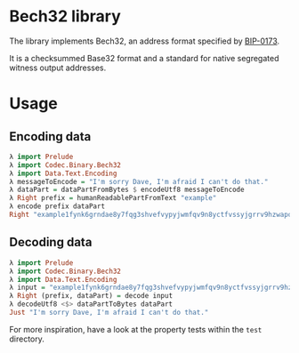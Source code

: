# Bech32 library

The library implements Bech32, an address format specified by
[BIP-0173](https://github.com/bitcoin/bips/blob/master/bip-0173.mediawiki).

It is a checksummed Base32 format and a standard for native segregated witness
output addresses.

# Usage

## Encoding data

```hs
λ import Prelude
λ import Codec.Binary.Bech32
λ import Data.Text.Encoding
λ messageToEncode = "I'm sorry Dave, I'm afraid I can't do that."
λ dataPart = dataPartFromBytes $ encodeUtf8 messageToEncode
λ Right prefix = humanReadablePartFromText "example"
λ encode prefix dataPart
Right "example1fynk6grndae8y7fqg3shvefvypyjwmfqv9n8yctfvssyjgrrv9hzwapqv3hjqargv96zu3pzau9"
```

## Decoding data

```hs
λ import Prelude
λ import Codec.Binary.Bech32
λ import Data.Text.Encoding
λ input = "example1fynk6grndae8y7fqg3shvefvypyjwmfqv9n8yctfvssyjgrrv9hzwapqv3hjqargv96zu3pzau9"
λ Right (prefix, dataPart) = decode input
λ decodeUtf8 <$> dataPartToBytes dataPart
Just "I'm sorry Dave, I'm afraid I can't do that."
```

For more inspiration, have a look at the property tests within the `test`
directory.
